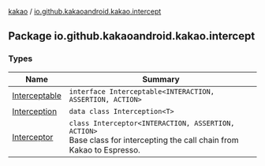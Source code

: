 [kakao](../index.md) / [io.github.kakaoandroid.kakao.intercept](./index.md)

## Package io.github.kakaoandroid.kakao.intercept

### Types

| Name | Summary |
|---|---|
| [Interceptable](-interceptable/index.md) | `interface Interceptable<INTERACTION, ASSERTION, ACTION>` |
| [Interception](-interception/index.md) | `data class Interception<T>` |
| [Interceptor](-interceptor/index.md) | `class Interceptor<INTERACTION, ASSERTION, ACTION>`<br>Base class for intercepting the call chain from Kakao to Espresso. |
